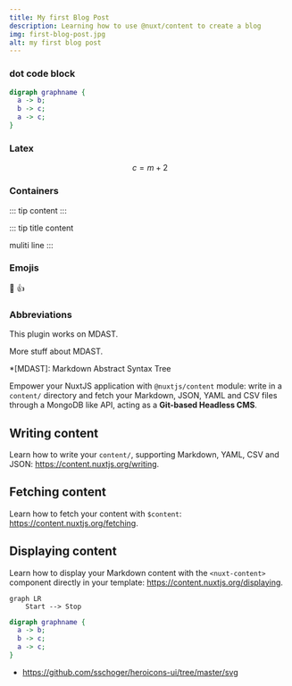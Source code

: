 ```yaml
---
title: My first Blog Post
description: Learning how to use @nuxt/content to create a blog
img: first-blog-post.jpg
alt: my first blog post
---
```


<dot id="sample1"></dot>

<dot id="sample2"></dot>

### dot code block

```dot
digraph graphname {
  a -> b;
  b -> c;
  a -> c;
}
```

### Latex

$$c = m + 2$$

### Containers

::: tip
content
:::

::: tip title
content

muliti line
:::

### Emojis

:dog: :+1:

### Abbreviations

This plugin works on MDAST.

More stuff about MDAST.

*[MDAST]: Markdown Abstract Syntax Tree

Empower your NuxtJS application with `@nuxtjs/content` module: write in a `content/` directory and fetch your Markdown, JSON, YAML and CSV files through a MongoDB like API, acting as a **Git-based Headless CMS**.

## Writing content

Learn how to write your `content/`, supporting Markdown, YAML, CSV and JSON: https://content.nuxtjs.org/writing.

## Fetching content

Learn how to fetch your content with `$content`: https://content.nuxtjs.org/fetching.

## Displaying content


Learn how to display your Markdown content with the `<nuxt-content>` component directly in your template: https://content.nuxtjs.org/displaying.

```mermaid
graph LR
    Start --> Stop
```

```dot
digraph graphname {
  a -> b;
  b -> c;
  a -> c;
}
```

* https://github.com/sschoger/heroicons-ui/tree/master/svg

